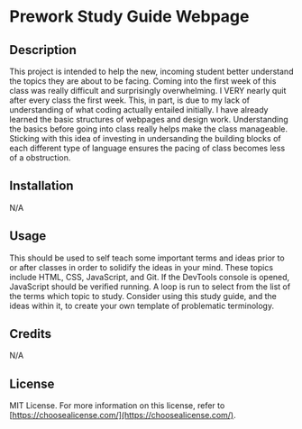 # Prework Study Guide Webpage

## Description

This project is intended to help the new, incoming student better understand the topics they are about to be facing. Coming into the first week of this class was really difficult and surprisingly overwhelming. I VERY nearly quit after every class the first week. This, in part, is due to my lack of understanding of what coding actually entailed initially. I have already learned the basic structures of webpages and design work. Understanding the basics before going into class really helps make the class manageable. Sticking with this idea of investing in undersanding the building blocks of each different type of language ensures the pacing of class becomes less of a obstruction.

## Installation

N/A

## Usage

This should be used to self teach some important terms and ideas prior to or after classes in order to solidify the ideas in your mind. These topics include HTML, CSS, JavaScript, and Git. If the DevTools console is opened, JavaScript should be verified running. A loop is run to select from the list of the terms which topic to study. Consider using this study guide, and the ideas within it, to create your own template of problematic terminology. 

## Credits

N/A
## License

MIT License. For more information on this license, refer to [https://choosealicense.com/](https://choosealicense.com/).
